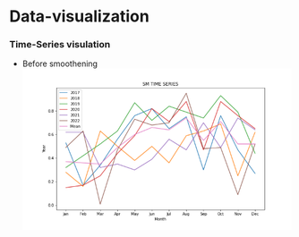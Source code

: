 # Data-visualization

### Time-Series visulation
* Before smoothening
![plot](graphs/time-series/final.png)
